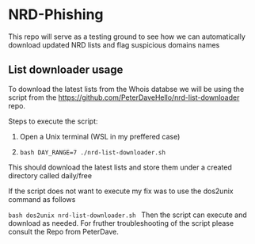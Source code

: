 # NRD-Phishing
This repo will serve as a testing ground to see how we can automatically download updated NRD lists and flag suspicious domains names


## List downloader usage

To download the latest lists from the Whois databse we will be using the script from the https://github.com/PeterDaveHello/nrd-list-downloader repo.

Steps to execute the script:
1. Open a Unix terminal (WSL in my preffered case)

2. ```bash DAY_RANGE=7 ./nrd-list-downloader.sh ```

This should download the latest lists and store them under a created directory called daily/free

If the script does not want to execute my fix was to use the dos2unix command as follows

```bash dos2unix nrd-list-downloader.sh ```
Then the script can execute and download as needed. For fruther troubleshooting of the script please consult the Repo from PeterDave.